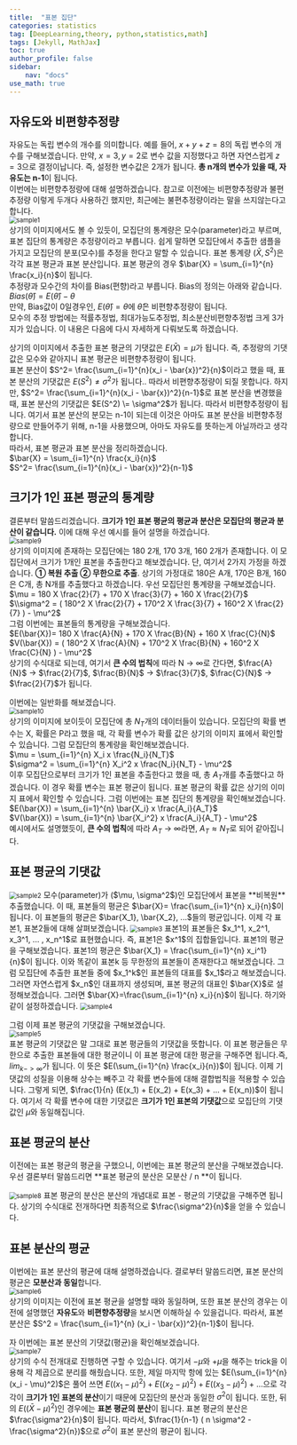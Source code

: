 ```yaml
---
title:  "표본 집단"
categories: statistics
tag: [DeepLearning,theory, python,statistics,math]
tags: [Jekyll, MathJax]
toc: true
author_profile: false
sidebar:
    nav: "docs"
use_math: true
---
```


## 자유도와 비편향추정량
자유도는 독립 변수의 개수를 의미합니다. 예를 들어, $x + y + z= 8$의 독립 변수의 개수를 구해보겠습니다. 만약, $x=3, y=2$로 변수 값을 지정했다고 하면 자연스럽게 $z=3$으로 결정이납니다. 즉, 설정한 변수값은 2개가 됩니다. **총 n개의 변수가 있을 때, 자유도는 n-1**이 됩니다.   
이번에는 비편향추정량에 대해 설명하겠습니다. 참고로 이전에는 비편향추정량과 불편추정량 이렇게 두개다 사용하긴 했지만, 최근에는 불편추정량이라는 말을 쓰지않는다고 합니다.   
<img src="../../../assets/images/statistics/2023-11-04-Population and Sampling/sample1-16994466706252.jpg" alt="sample1" style="zoom:80%;" />  
상기의 이미지에서도 볼 수 있듯이, 모집단의 통계량은 모수(parameter)라고 부르며, 표본 집단의 통계량은 추정량이라고 부릅니다. 쉽게 말하면 모집단에서 추출한 샘플을 가지고 모집단의 분포(모수)를 추정을 한다고 말할 수 있습니다. 표본 통계량 $(\bar{X}, S^2)$은 각각 표본 평균과 표본 분산입니다. 표본 평균의 경우 $\bar{X} = \sum_{i=1}^{n} \frac{x_i}{n}$이 됩니다.   
추정량과 모수간의 차이를 Bias(편향)라고 부릅니다. Bias의 정의는 아래와 같습니다.   
$Bias(\hat{\theta}) = E(\hat{\theta}) - \theta$   
만약, Bias값이 0일경우인, $E(\hat{\theta}) = \theta$에 $\hat{\theta}$은 비편향추정량이 됩니다.    
모수의 추정 방법에는 적률추정법, 최대가능도추정법, 최소분산비편향추정법 크게 3가지가 있습니다. 이 내용은 다음에 다시 자세하게 다뤄보도록 하겠습니다.

상기의 이미지에서 추출한 표본 평균의 기댓값은 $E(\bar{X})= \mu$가 됩니다. 즉, 추정량의 기댓값은 모수와 같아지니 표본 평균은 비편향추정량이 됩니다.   
표본 분산이 $S^2= \frac{\sum_{i=1}^{n}(x_i - \bar{x})^2}{n}$이라고 했을 때, 표본 분산의 기댓값은 $E(S^2) \ne \sigma^2$가 됩니다.. 따라서 비편향추정량이 되질 못합니다. 하지만, $S^2= \frac{\sum_{i=1}^{n}(x_i - \bar{x})^2}{n-1}$로 표본 분산을 변경했을 때, 표본 분산의 기댓값은 $E(S^2) \= \sigma^2$가 됩니다. 따라서 비편향추정량이 됩니다. 여기서 표본 분산의 분모는 n-1이 되는데 이것은 아마도 표본 분산을 비편향추정량으로 만들어주기 위해, n-1을 사용했으며, 아마도 자유도를 뜻하는게 아닐까라고 생각합니다.   
따라서, 표본 평균과 표본 분산을 정리하겠습니다.   
$\bar{X} = \sum_{i=1}^{n} \frac{x_i}{n}$   
$S^2= \frac{\sum_{i=1}^{n}(x_i - \bar{x})^2}{n-1}$   

## 크기가 1인 표본 평균의 통계량

결론부터 말씀드리겠습니다. **크기가 1인 표본 평균의 평균과 분산은 모집단의 평균과 분산이 같습니다.** 이에 대해 우선 예시를 들어 설명을 하겠습니다.   
<img src="../../../assets/images/test/2023-11-04-Polar Coordinate/sample9.jpg" alt="sample9" style="zoom:80%;" />   
상기의 이미지에 존재하는 모집단에는 180 2개, 170 3개, 160 2개가 존재합니다. 이 모집단에서 크기가 1개인 표본을 추출한다고 해보겠습니다. 단, 여기서 2가지 가정을 하겠습니다. **① 복원 추출 ② 무한으로 추출**. 상기의 가정대로 180은 A개, 170은 B개, 160은 C개, 총 N개를 추출했다고 하겠습니다. 우선 모집단읜 통계량을 구해보겠습니다.   
$\mu = 180 X \frac{2}{7} + 170 X \frac{3}{7} + 160 X \frac{2}{7}$   
$\\sigma^2 = ( 180^2 X \frac{2}{7} + 170^2 X \frac{3}{7} + 160^2 X \frac{2}{7} ) - \mu^2$   
그럼 이번에는 표본들의 통계량을 구해보겠습니다.   
$E(\bar{X})= 180 X \frac{A}{N} + 170 X \frac{B}{N} + 160 X \frac{C}{N}$   
$V(\bar{X}) = ( 180^2 X  \frac{A}{N} + 170^2 X  \frac{B}{N} + 160^2 X  \frac{C}{N} ) - \mu^2$  
상기의 수식대로 되는데, 여기서 **큰 수의 법칙**에 따라 N &rarr; $\infty$로 간다면,  $\frac{A}{N}$ &rarr; $\frac{2}{7}$, $\frac{B}{N}$ &rarr; $\frac{3}{7}$, $\frac{C}{N}$ &rarr; $\frac{2}{7}$가 됩니다. 

이번에는 일반화를 해보겠습니다.   
<img src="../../../assets/images/test/2023-11-04-Polar Coordinate/sample10.jpg" alt="sample10" style="zoom:80%;" />   
상기의 이미지에 보이듯이 모집단에 총 $N_T$개의 데이터들이 있습니다. 모집단의 확률 변수는 X, 확률은 P라고 했을 때, 각 확률 변수가 확률 값은 상기의 이미지 표에서 확인할 수 있습니다. 그럼 모집단의 통계량을 확인해보겠습니다.   
$\mu = \sum_{i=1}^{n} X_i x \frac{N_i}{N_T}$   
$\sigma^2 = \sum_{i=1}^{n} X_i^2 x \frac{N_i}{N_T} - \mu^2$   
이후 모집단으로부터 크기가 1인 표본을 추출한다고 했을 때, 총 $A_T$개를 추출했다고 하겠습니다. 이 경우 확률 변수는 표본 평균이 됩니다. 표본 평균의 확률 값은 상기의 이미지 표에서 확인할 수 있습니다. 그럼 이번에는 표본 집단의 통계량을 확인해보겠습니다.    
$E(\bar{X}) = \sum_{i=1}^{n} \bar{X_i} x \frac{A_i}{A_T}$   
$V(\bar{X}) = \sum_{i=1}^{n} \bar{X_i^2} x \frac{A_i}{A_T} - \mu^2$    
예시에서도 설명했듯이, **큰 수의 법칙**에 따라 $A_T$ &rarr; $\infty$라면, $A_T \approx N_T$로 되어 같아집니다. 

## 표본 평균의 기댓값

<img src="../../../assets/images/statistics/2023-11-04-Population and Sampling/sample2.jpg" alt="sample2" style="zoom:80%;" />   
모수(parameter)가 ($\mu, \sigma^2$)인 모집단에서 표본을 **비복원** 추출했습니다. 이 때, 표본들의 평균은 $\bar{X}= \frac{\sum_{i=1}^{n} x_i}{n}$이 됩니다.   
이 표본들의 평균은 $\bar{X_1}, \bar{X_2}, ...$들의 평균입니다. 이제 각 표본1, 표본2들에 대해 살펴보겠습니다.   
<img src="../../../assets/images/statistics/2023-11-04-Population and Sampling/sample3.jpg" alt="sample3" style="zoom:80%;" />   
표본1의 표본들은 $x_1^1, x_2^1, x_3^1, ... , x_n^1$로 표현했습니다. 즉, 표본1은 $x^1$의 집합들입니다. 표본1의 평균을 구해보겠습니다. 표본1의 평균은 $\bar{X_1} = \frac{\sum_{i=1}^{n} x_i^1}{n}$이 됩니다. 이와 똑같이 표본k 등 무한정의 표본들이 존재한다고 해보겠습니다.   
그럼 모집단에 추출한 표본들 중에 $x_1^k$인 표본들의 대표를 $x_1$라고 해보겠습니다. 그러면 자연스럽게 $x_n$인 대표까지 생성되며, 표본 평균의 대표인 $\bar{X}$로 설정해보겠습니다. 그러면 $\bar{X}=\frac{\sum_{i=1}^{n} x_i}{n}$이 됩니다. 하기와 같이 설정하겠습니다.    
<img src="../../../assets/images/statistics/2023-11-04-Population and Sampling/sample4.jpg" alt="sample4" style="zoom:80%;" />

그럼 이제 표본 평균의 기댓값을 구해보겠습니다.   
<img src="../../../assets/images/statistics/2023-11-04-Population and Sampling/sample5.jpg" alt="sample5" style="zoom:80%;" />   
표본 평균의 기댓값은 말 그대로 표본 평균들의 기댓값을 뜻합니다. 이 표본 평균들은 무한으로 추출한 표본들에 대한 평균이니 이 표본 평균에 대한 평균을 구해주면 됩니다.즉, $lim_{k -> \infty}$가 됩니다. 이 뜻은 $E(\sum_{i=1}^{n} \frac{x_i}{n})$이 됩니다. 이제 기댓값의 성질을 이용해 상수는 빼주고 각 확률 변수들에 대해 결합법칙을 적용할 수 있습니다. 그렇게 되면, $\frac{1}{n} (E(x_1) + E(x_2) + E(x_3) + ... + E(x_n))$이 됩니다. 여기서 각 확률 변수에 대한 기댓값은 **크기가 1인 표본의 기댓값**으로 모집단의 기댓값인 $\mu$와 동일해집니다. 

## 표본 평균의 분산

이전에는 표본 평균의 평균을 구했으니, 이번에는 표본 평균의 분산을 구해보겠습니다.  우선 결론부터 말씀드리면 **표본 평균의 분산은 모분산 / n **이 됩니다. 

<img src="../../../assets/images/test/2023-11-04-Polar Coordinate/sample8.jpg" alt="sample8" style="zoom:80%;" />   
표본 평균의 분산은 분산의 개념대로 표본 - 평균의 기댓값을 구해주면 됩니다. 상기의 수식대로 전개하다면 최종적으로 $\frac{\sigma^2}{n}$을 얻을 수 있습니다. 

## 표본 분산의 평균

이번에는 표본 분산의 평균에 대해 설명하겠습니다. 결로부터 말씀드리면, 표본 분산의 평균은 **모분산과 동일**합니다.   
<img src="../../../assets/images/test/2023-11-04-Polar Coordinate/sample6.jpg" alt="sample6" style="zoom:80%;" />   
상기의 이미지는 이전에 표본 평균을 설명할 때와 동일하며, 또한 표본 분산의 경우는 이전에 설명했던 **자유도**와 **비편향추정량**을 보시면 이해하실 수 있을겁니다. 따라서, 표본 분산은 $S^2 = \frac{\sum_{i=1}^{n} (x_i - \bar{x})^2}{n-1}$이 됩니다.   

자 이번에는 표본 분산의 기댓값(평균)을 확인해보겠습니다.   
<img src="../../../assets/images/test/2023-11-04-Polar Coordinate/sample7.jpg" alt="sample7" style="zoom:80%;" />   
상기의 수식 전개대로 진행하면 구할 수 있습니다. 여기서 $- \mu$와 $+ \mu$을 해주는 trick을 이용해 각 제곱으로 분리를 해줬습니다. 또한, 제일 마지막 항에 있는 $E(\sum_{i=1}^{n} (x_i - \mu)^2)$은 풀어 쓰면 $E((x_1 - \mu)^2) + E((x_2 - \mu)^2) + E((x_3 - \mu)^2) + ...$으로 각각이 **크기가 1인 표본의 분산**이기 때문에 모집단의 분산과 동일한 $\sigma^2$이 됩니다.  또한, 뒤의 $E( (\bar{X} - \mu )^2)$인 경우에는 **표본 평균의 분산**이 됩니다. 표본 평균의 분산은 $\frac{\sigma^2}{n}$이 됩니다. 따라서, $\frac{1}{n-1} ( n \sigma^2 - \frac{\sigma^2}{n})$으로 $\sigma^2$이 표본 분산의 평균이 됩니다.